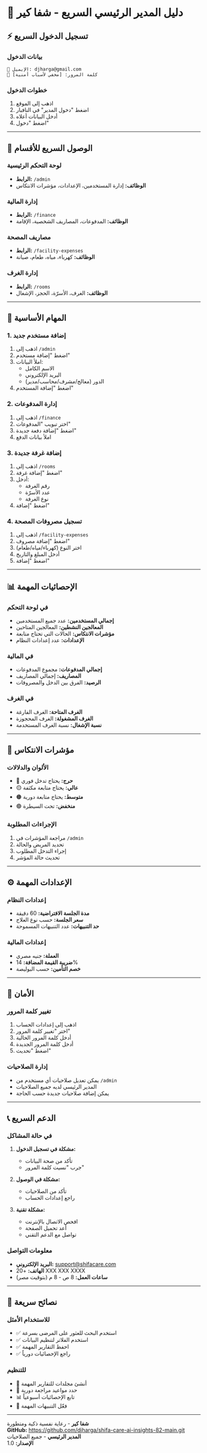 # 🚀 دليل المدير الرئيسي السريع - شفا كير

## ⚡ تسجيل الدخول السريع

### بيانات الدخول
```
📧 الإيميل: djharga@gmail.com
🔑 كلمة المرور: [مخفي لأسباب أمنية]
```

### خطوات الدخول
1. اذهب إلى الموقع
2. اضغط "دخول المدير" في النافبار
3. أدخل البيانات أعلاه
4. اضغط "دخول"

---

## 🎯 الوصول السريع للأقسام

### لوحة التحكم الرئيسية
- **الرابط:** `/admin`
- **الوظائف:** إدارة المستخدمين، الإعدادات، مؤشرات الانتكاس

### إدارة المالية
- **الرابط:** `/finance`
- **الوظائف:** المدفوعات، المصاريف الشخصية، الإقامة

### مصاريف المصحة
- **الرابط:** `/facility-expenses`
- **الوظائف:** كهرباء، مياه، طعام، صيانة

### إدارة الغرف
- **الرابط:** `/rooms`
- **الوظائف:** الغرف، الأسرّة، الحجز، الإشغال

---

## 🔧 المهام الأساسية

### 1. إضافة مستخدم جديد
1. اذهب إلى `/admin`
2. اضغط "إضافة مستخدم"
3. املأ البيانات:
   - الاسم الكامل
   - البريد الإلكتروني
   - الدور (معالج/مشرف/محاسب/مدير)
4. اضغط "إضافة المستخدم"

### 2. إدارة المدفوعات
1. اذهب إلى `/finance`
2. اختر تبويب "المدفوعات"
3. اضغط "إضافة دفعة جديدة"
4. املأ بيانات الدفع

### 3. إضافة غرفة جديدة
1. اذهب إلى `/rooms`
2. اضغط "إضافة غرفة"
3. أدخل:
   - رقم الغرفة
   - عدد الأسرّة
   - نوع الغرفة
4. اضغط "إضافة"

### 4. تسجيل مصروفات المصحة
1. اذهب إلى `/facility-expenses`
2. اضغط "إضافة مصروف"
3. اختر النوع (كهرباء/مياه/طعام)
4. أدخل المبلغ والتاريخ
5. اضغط "إضافة"

---

## 📊 الإحصائيات المهمة

### في لوحة التحكم
- **إجمالي المستخدمين:** عدد جميع المستخدمين
- **المعالجين النشطين:** المعالجين المتاحين
- **مؤشرات الانتكاس:** الحالات التي تحتاج متابعة
- **الإعدادات:** عدد إعدادات النظام

### في المالية
- **إجمالي المدفوعات:** مجموع المدفوعات
- **المصاريف:** إجمالي المصاريف
- **الرصيد:** الفرق بين الدخل والمصروفات

### في الغرف
- **الغرف المتاحة:** الغرف الفارغة
- **الغرف المشغولة:** الغرف المحجوزة
- **نسبة الإشغال:** نسبة الغرف المستخدمة

---

## 🚨 مؤشرات الانتكاس

### الألوان والدلالات
- 🔴 **حرج:** يحتاج تدخل فوري
- 🟡 **عالي:** يحتاج متابعة مكثفة
- 🟠 **متوسط:** يحتاج متابعة دورية
- 🟢 **منخفض:** تحت السيطرة

### الإجراءات المطلوبة
1. مراجعة المؤشرات في `/admin`
2. تحديد المريض والحالة
3. إجراء التدخل المطلوب
4. تحديث حالة المؤشر

---

## ⚙️ الإعدادات المهمة

### إعدادات النظام
- **مدة الجلسة الافتراضية:** 60 دقيقة
- **سعر الجلسة:** حسب نوع العلاج
- **حد التنبيهات:** عدد التنبيهات المسموحة

### إعدادات المالية
- **العملة:** جنيه مصري
- **ضريبة القيمة المضافة:** 14%
- **خصم التأمين:** حسب البوليصة

---

## 🔐 الأمان

### تغيير كلمة المرور
1. اذهب إلى إعدادات الحساب
2. اختر "تغيير كلمة المرور"
3. أدخل كلمة المرور الحالية
4. أدخل كلمة المرور الجديدة
5. اضغط "تحديث"

### إدارة الصلاحيات
- يمكن تعديل صلاحيات أي مستخدم من `/admin`
- المدير الرئيسي لديه جميع الصلاحيات
- يمكن إضافة صلاحيات جديدة حسب الحاجة

---

## 📞 الدعم السريع

### في حالة المشاكل
1. **مشكلة في تسجيل الدخول:**
   - تأكد من صحة البيانات
   - جرب "نسيت كلمة المرور"

2. **مشكلة في الوصول:**
   - تأكد من الصلاحيات
   - راجع إعدادات الحساب

3. **مشكلة تقنية:**
   - افحص الاتصال بالإنترنت
   - أعد تحميل الصفحة
   - تواصل مع الدعم التقني

### معلومات التواصل
- **البريد الإلكتروني:** support@shifacare.com
- **الهاتف:** +20 XXX XXX XXXX
- **ساعات العمل:** 8 ص - 8 م (بتوقيت مصر)

---

## 🎉 نصائح سريعة

### للاستخدام الأمثل
- ✅ استخدم البحث للعثور على المرضى بسرعة
- ✅ استخدم الفلاتر لتنظيم البيانات
- ✅ احفظ التقارير المهمة
- ✅ راجع الإحصائيات دورياً

### للتنظيم
- 📁 أنشئ مجلدات للتقارير المهمة
- 📅 حدد مواعيد مراجعة دورية
- 📊 تابع الإحصائيات أسبوعياً
- 🔔 فعّل التنبيهات المهمة

---

**شفا كير** - رعاية نفسية ذكية ومتطورة  
**GitHub:** https://github.com/djharga/shifa-care-ai-insights-82-main.git  
**المدير الرئيسي** - جميع الصلاحيات  
**الإصدار:** 1.0 